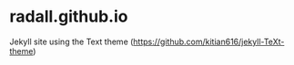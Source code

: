 # radall.github.io

Jekyll site using the Text theme (https://github.com/kitian616/jekyll-TeXt-theme)
